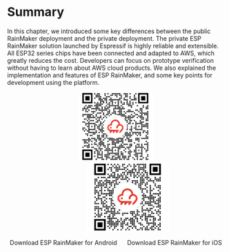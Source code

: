 # Summary

In this chapter, we introduced some key differences between the public RainMaker deployment and the private deployment. The private ESP RainMaker solution launched by Espressif is highly reliable and extensible. All ESP32 series chips have been connected and adapted to AWS, which greatly reduces the cost. Developers can focus on prototype verification without having to learn about AWS cloud products. We also explained the implementation and features of ESP RainMaker, and some key points for development using the platform.

<figure align="center">
    <img src="../Pics/D3Z/Android.png" height="160" >
    <img src="../Pics/D3Z/iOS.png" height="160" style="margin-left:4em">
</figure>
<p align="center" style="font-size:14px">Download ESP RainMaker for Android&nbsp;&nbsp;&nbsp;&nbsp;&nbsp;&nbsp;Download ESP RainMaker for iOS</p>
